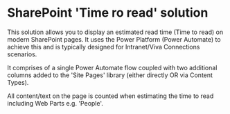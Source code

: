 # SharePoint 'Time ro read' solution

This solution allows you to display an estimated read time (Time to read) on modern SharePoint pages. It uses the Power Platform (Power Automate) to achieve this and is typically designed for Intranet/Viva Connections scenarios. 

It comprises of a single Power Automate flow coupled with two additional columns added to the 'Site Pages' library (either directly OR via Content Types). 

All content/text on the page is counted when estimating the time to read including Web Parts e.g. 'People'. 

